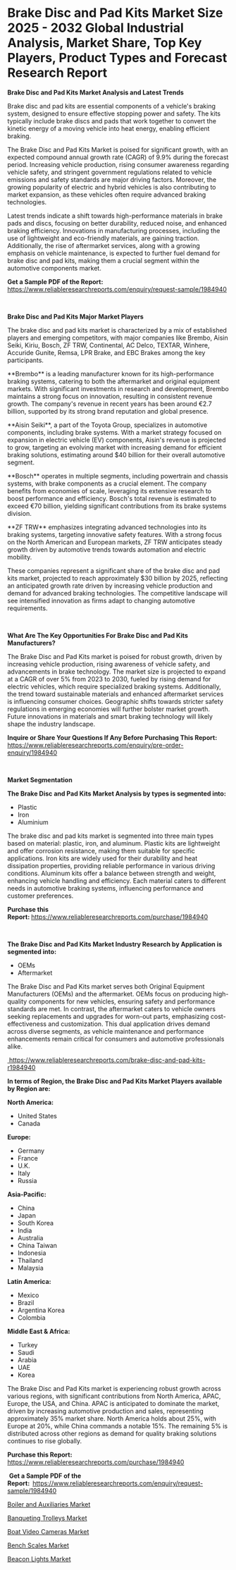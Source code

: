 <p><h1>Brake Disc and Pad Kits Market Size 2025 - 2032 Global Industrial Analysis, Market Share, Top Key Players, Product Types and Forecast Research Report</h1></p><p><strong>Brake Disc and Pad Kits Market Analysis and Latest Trends</strong></p>
<p><p>Brake disc and pad kits are essential components of a vehicle's braking system, designed to ensure effective stopping power and safety. The kits typically include brake discs and pads that work together to convert the kinetic energy of a moving vehicle into heat energy, enabling efficient braking.</p><p>The Brake Disc and Pad Kits Market is poised for significant growth, with an expected compound annual growth rate (CAGR) of 9.9% during the forecast period. Increasing vehicle production, rising consumer awareness regarding vehicle safety, and stringent government regulations related to vehicle emissions and safety standards are major driving factors. Moreover, the growing popularity of electric and hybrid vehicles is also contributing to market expansion, as these vehicles often require advanced braking technologies.</p><p>Latest trends indicate a shift towards high-performance materials in brake pads and discs, focusing on better durability, reduced noise, and enhanced braking efficiency. Innovations in manufacturing processes, including the use of lightweight and eco-friendly materials, are gaining traction. Additionally, the rise of aftermarket services, along with a growing emphasis on vehicle maintenance, is expected to further fuel demand for brake disc and pad kits, making them a crucial segment within the automotive components market.</p></p>
<p><strong>Get a Sample PDF of the Report:&nbsp;</strong> <a href="https://www.reliableresearchreports.com/enquiry/request-sample/1984940?utm_campaign=40&utm_medium=2&utm_source=Github&utm_content=ia&utm_term=19022025&utm_id=brake-disc-and-pad-kits">https://www.reliableresearchreports.com/enquiry/request-sample/1984940</a></p>
<p>&nbsp;</p>
<p><strong>Brake Disc and Pad Kits Major Market Players</strong></p>
<p><p>The brake disc and pad kits market is characterized by a mix of established players and emerging competitors, with major companies like Brembo, Aisin Seiki, Kiriu, Bosch, ZF TRW, Continental, AC Delco, TEXTAR, Winhere, Accuride Gunite, Remsa, LPR Brake, and EBC Brakes among the key participants.</p><p>**Brembo** is a leading manufacturer known for its high-performance braking systems, catering to both the aftermarket and original equipment markets. With significant investments in research and development, Brembo maintains a strong focus on innovation, resulting in consistent revenue growth. The company's revenue in recent years has been around €2.7 billion, supported by its strong brand reputation and global presence.</p><p>**Aisin Seiki**, a part of the Toyota Group, specializes in automotive components, including brake systems. With a market strategy focused on expansion in electric vehicle (EV) components, Aisin's revenue is projected to grow, targeting an evolving market with increasing demand for efficient braking solutions, estimating around $40 billion for their overall automotive segment.</p><p>**Bosch** operates in multiple segments, including powertrain and chassis systems, with brake components as a crucial element. The company benefits from economies of scale, leveraging its extensive research to boost performance and efficiency. Bosch's total revenue is estimated to exceed €70 billion, yielding significant contributions from its brake systems division.</p><p>**ZF TRW** emphasizes integrating advanced technologies into its braking systems, targeting innovative safety features. With a strong focus on the North American and European markets, ZF TRW anticipates steady growth driven by automotive trends towards automation and electric mobility.</p><p>These companies represent a significant share of the brake disc and pad kits market, projected to reach approximately $30 billion by 2025, reflecting an anticipated growth rate driven by increasing vehicle production and demand for advanced braking technologies. The competitive landscape will see intensified innovation as firms adapt to changing automotive requirements.</p></p>
<p>&nbsp;</p>
<p><strong>What Are The Key Opportunities For Brake Disc and Pad Kits Manufacturers?</strong></p>
<p><p>The Brake Disc and Pad Kits market is poised for robust growth, driven by increasing vehicle production, rising awareness of vehicle safety, and advancements in brake technology. The market size is projected to expand at a CAGR of over 5% from 2023 to 2030, fueled by rising demand for electric vehicles, which require specialized braking systems. Additionally, the trend toward sustainable materials and enhanced aftermarket services is influencing consumer choices. Geographic shifts towards stricter safety regulations in emerging economies will further bolster market growth. Future innovations in materials and smart braking technology will likely shape the industry landscape.</p></p>
<p><strong>Inquire or Share Your Questions If Any Before Purchasing This Report:</strong> <a href="https://www.reliableresearchreports.com/enquiry/pre-order-enquiry/1984940?utm_campaign=40&utm_medium=2&utm_source=Github&utm_content=ia&utm_term=19022025&utm_id=brake-disc-and-pad-kits">https://www.reliableresearchreports.com/enquiry/pre-order-enquiry/1984940</a></p>
<p>&nbsp;</p>
<p><strong>Market Segmentation</strong></p>
<p><strong>The Brake Disc and Pad Kits Market Analysis by types is segmented into:</strong></p>
<p><ul><li>Plastic</li><li>Iron</li><li>Aluminium</li></ul></p>
<p><p>The brake disc and pad kits market is segmented into three main types based on material: plastic, iron, and aluminum. Plastic kits are lightweight and offer corrosion resistance, making them suitable for specific applications. Iron kits are widely used for their durability and heat dissipation properties, providing reliable performance in various driving conditions. Aluminum kits offer a balance between strength and weight, enhancing vehicle handling and efficiency. Each material caters to different needs in automotive braking systems, influencing performance and customer preferences.</p></p>
<p><strong>Purchase this Report:&nbsp;</strong><a href="https://www.reliableresearchreports.com/purchase/1984940?utm_campaign=40&utm_medium=2&utm_source=Github&utm_content=ia&utm_term=19022025&utm_id=brake-disc-and-pad-kits">https://www.reliableresearchreports.com/purchase/1984940</a></p>
<p>&nbsp;</p>
<p><strong>The Brake Disc and Pad Kits Market Industry Research by Application is segmented into:</strong></p>
<p><ul><li>OEMs</li><li>Aftermarket</li></ul></p>
<p><p>The Brake Disc and Pad Kits market serves both Original Equipment Manufacturers (OEMs) and the aftermarket. OEMs focus on producing high-quality components for new vehicles, ensuring safety and performance standards are met. In contrast, the aftermarket caters to vehicle owners seeking replacements and upgrades for worn-out parts, emphasizing cost-effectiveness and customization. This dual application drives demand across diverse segments, as vehicle maintenance and performance enhancements remain critical for consumers and automotive professionals alike.</p></p>
<p><a href="https://www.reliableresearchreports.com/brake-disc-and-pad-kits-r1984940?utm_campaign=40&utm_medium=2&utm_source=Github&utm_content=ia&utm_term=19022025&utm_id=brake-disc-and-pad-kits">&nbsp;https://www.reliableresearchreports.com/brake-disc-and-pad-kits-r1984940</a></p>
<p><strong>In terms of Region, the Brake Disc and Pad Kits Market Players available by Region are:</strong></p>
<p>
    <p> <strong> North America: </strong>
        <ul>
            <li>United States</li>
            <li>Canada</li>
        </ul>
        </p> 
    <p> <strong> Europe: </strong>
        <ul>
            <li>Germany</li>
            <li>France</li>
            <li>U.K.</li>
            <li>Italy</li>
            <li>Russia</li>
        </ul>
        </p> 
    <p> <strong> Asia-Pacific: </strong>
        <ul>
            <li>China</li>
            <li>Japan</li>
            <li>South Korea</li>
            <li>India</li>
            <li>Australia</li>
            <li>China Taiwan</li>
            <li>Indonesia</li>
            <li>Thailand</li>
            <li>Malaysia</li>
        </ul>
        </p> 
    <p> <strong> Latin America: </strong>
        <ul>
            <li>Mexico</li>
            <li>Brazil</li>
            <li>Argentina Korea</li>
            <li>Colombia</li>
        </ul>
        </p> 
    <p> <strong> Middle East & Africa: </strong>
        <ul>
            <li>Turkey</li>
            <li>Saudi</li>
            <li>Arabia</li>
            <li>UAE</li>
            <li>Korea</li>
        </ul>
    </p>
    </p>
<p><p>The Brake Disc and Pad Kits market is experiencing robust growth across various regions, with significant contributions from North America, APAC, Europe, the USA, and China. APAC is anticipated to dominate the market, driven by increasing automotive production and sales, representing approximately 35% market share. North America holds about 25%, with Europe at 20%, while China commands a notable 15%. The remaining 5% is distributed across other regions as demand for quality braking solutions continues to rise globally.</p></p>
<p><strong>Purchase this Report: </strong><a href="https://www.reliableresearchreports.com/purchase/1984940?utm_campaign=40&utm_medium=2&utm_source=Github&utm_content=ia&utm_term=19022025&utm_id=brake-disc-and-pad-kits">https://www.reliableresearchreports.com/purchase/1984940</a></p>
<p>&nbsp;<strong>Get a Sample PDF of the Report:&nbsp;&nbsp;</strong><a href="https://www.reliableresearchreports.com/enquiry/request-sample/1984940?utm_campaign=40&utm_medium=2&utm_source=Github&utm_content=ia&utm_term=19022025&utm_id=brake-disc-and-pad-kits">https://www.reliableresearchreports.com/enquiry/request-sample/1984940</a></p>
<p><strong></strong></p>
<p><p><a href="https://github.com/boluluhabeel/Market-Research-Report-List-1/blob/main/boiler-and-auxiliaries-market.md?utm_campaign=40&utm_medium=2&utm_source=Github&utm_content=ia&utm_term=19022025&utm_id=brake-disc-and-pad-kits">Boiler and Auxiliaries Market</a></p><p><a href="https://github.com/lalolatiot/Market-Research-Report-List-1/blob/main/banqueting-trolleys-market.md?utm_campaign=40&utm_medium=2&utm_source=Github&utm_content=ia&utm_term=19022025&utm_id=brake-disc-and-pad-kits">Banqueting Trolleys Market</a></p><p><a href="https://github.com/ariyilmelzar/Market-Research-Report-List-1/blob/main/boat-video-cameras-market.md?utm_campaign=40&utm_medium=2&utm_source=Github&utm_content=ia&utm_term=19022025&utm_id=brake-disc-and-pad-kits">Boat Video Cameras Market</a></p><p><a href="https://github.com/duscarajlha/Market-Research-Report-List-1/blob/main/bench-scales-market.md?utm_campaign=40&utm_medium=2&utm_source=Github&utm_content=ia&utm_term=19022025&utm_id=brake-disc-and-pad-kits">Bench Scales Market</a></p><p><a href="https://github.com/zurubting/Market-Research-Report-List-1/blob/main/beacon-lights-market.md?utm_campaign=40&utm_medium=2&utm_source=Github&utm_content=ia&utm_term=19022025&utm_id=brake-disc-and-pad-kits">Beacon Lights Market</a></p></p>